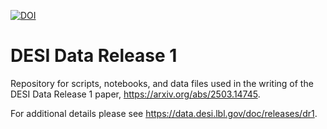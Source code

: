[![DOI](https://zenodo.org/badge/DOI/10.5281/zenodo.15089588.svg)](https://doi.org/10.5281/zenodo.15089588)

# DESI Data Release 1

Repository for scripts, notebooks, and data files used in the writing
of the DESI Data Release 1 paper, https://arxiv.org/abs/2503.14745.

For additional details please see
https://data.desi.lbl.gov/doc/releases/dr1.
